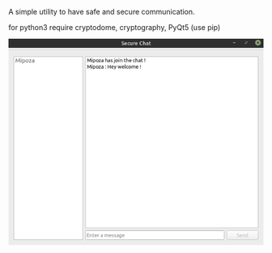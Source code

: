 A simple utility to have safe and secure communication.

for python3
require cryptodome, cryptography, PyQt5 (use pip)

![Screenshot](banner.png)
